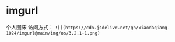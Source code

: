 # imgurl
个人图床
访问方式：
```![](https://cdn.jsdelivr.net/gh/xiaodaqiang-1024/imgurl@main/img/os/3.2.1-1.png)```